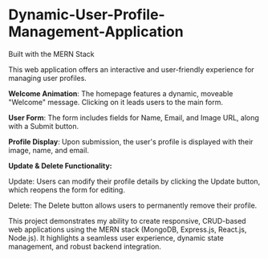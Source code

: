 # Dynamic-User-Profile-Management-Application
Built with the MERN Stack

This web application offers an interactive and user-friendly experience for managing user profiles.

**Welcome Animation**: The homepage features a dynamic, moveable "Welcome" message. Clicking on it leads users to the main form.

**User Form**: The form includes fields for Name, Email, and Image URL, along with a Submit button.

**Profile Display**: Upon submission, the user's profile is displayed with their image, name, and email.

**Update & Delete Functionality:**

Update: Users can modify their profile details by clicking the Update button, which reopens the form for editing.

Delete: The Delete button allows users to permanently remove their profile.

This project demonstrates my ability to create responsive, CRUD-based web applications using the MERN stack (MongoDB, Express.js, React.js, Node.js). It highlights a seamless user experience, dynamic state management, and robust backend integration.
